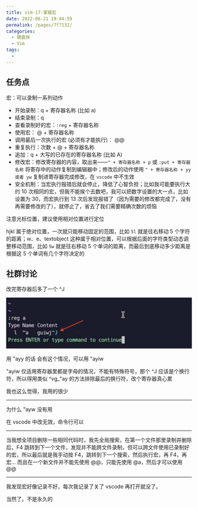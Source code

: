 ```yaml
---
title: vim-17-掌握宏
date: 2022-06-21 19:44:59
permalink: /pages/7f7132/
categories:
  - 键盘侠
  - Vim
tags:
  -
---
```

## 任务点

宏：可以录制一系列动作

- 开始录制：q + 寄存器名称 (比如 a)
- 结束录制：q
- 查看录制好的宏：`:reg` + 寄存器名称
- 使用宏： @ + 寄存器名称
- 调用最后一次执行的宏 (必须有才能执行)： @@
- 重复执行：次数 + @ + 寄存器名称
- 追加：q + 大写的已存在的寄存器名称 (比如 A)
- 修改宏：修改寄存器的内容，取出来——`" + 寄存器名称 + p` 或 `:put + 寄存器名称` 将寄存中的动作复制到编辑器中；修改后的动作使用 `" + 寄存器名称 + yy 或者 yw` 复制进寄存器完成修改，在 `vscode` 中不生效
- 安全机制：当宏执行报错后就会停止，降低了心智负担；比如我可能要执行大约 10 次相同的宏，但我不能挨个去数吧，我可以把数字设置的大一点，比如设置为 30，而宏执行到 13 次后发现报错了（因为需要的修改都完成了，没有再需要修改的了），就停止了，省去了我们需要精确次数的烦恼

注意光标位置，建议使用相对位置进行定位

hjkl 属于绝对位置，一次就只能移动固定的范围，比如 `5l` 就是往右移动 5 个字符的距离；w、e、textobject 这种属于相对位置，可以根据后面的字符类型动态调整移动范围，比如 `5w` 就是往右移动 5 个单词的距离，而最后到底移动多少距离是根据这 5 个单词有几个字符决定的

## 社群讨论

改完寄存器后多了一个 ^J

![](../../.vuepress/public/img/vim/047.png)

用 "ayy 的话 会有这个情况，可以用 "ayiw

"ayiw 仅适用寄存器里都是字母的情况，不能有特殊符号，那个 ^J 应该是个换行符，所以得用类似 ^vg\_"ay 的方法排除最后的换行符，改个寄存器真心累

我也这么觉得，我用的很少

<hr />

为什么 "ayw 没有用

在 vscode 中改无效，命令行可以

<hr />

当我想全项目删除一些相同代码时，我先全局搜索，在第一个文件那里录制并删除后，F4 跳转到下一个文件，发现并不能跨文件录制，但可以跨文件使用已录制好的宏，所以最后就是我手动按 F4，跳转到下一个搜索，然后执行宏，再 F4，再宏… 而且在一个新文件并不能先使用 @@，只能先使用 @a，然后才可以使用 @@

<hr />

我发现宏好像记录不好，每次我记录了关了 vscode 再打开就没了。

当然了，不是永久的

